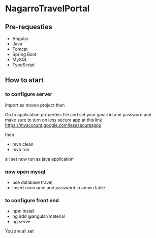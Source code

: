 # NagarroTravelPortal

## Pre-requesties
* Angular
* Java
* Tomcat
* Spring Boot
* MySQL
* TypeScript

## How to start

### to configure server

Import as maven project then

Go to application.properties file and set your gmail id and password and make sure to turn on less secure app at this link https://myaccount.google.com/lesssecureapps

then 

* mvn clean
* mvn run

all set now run as java application

### now open mysql
* use database travel;
* insert username and password in admin table

### to configure front end


* npm install
* ng add @angular/material
* ng serve

You are all set 
